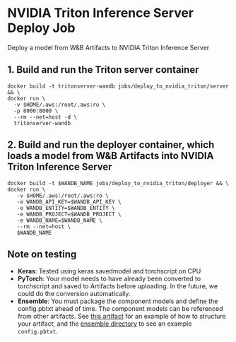 # NVIDIA Triton Inference Server Deploy Job

Deploy a model from W&B Artifacts to NVIDIA Triton Inference Server

## 1. Build and run the Triton server container

```
docker build -t tritonserver-wandb jobs/deploy_to_nvidia_triton/server && \
docker run \
  -v $HOME/.aws:/root/.aws:ro \
  -p 8000:8000 \
  --rm --net=host -d \
  tritonserver-wandb
```

## 2. Build and run the deployer container, which loads a model from W&B Artifacts into NVIDIA Triton Inference Server

```
docker build -t $WANDB_NAME jobs/deploy_to_nvidia_triton/deployer && \
docker run \
   -v $HOME/.aws:/root/.aws:ro \
   -e WANDB_API_KEY=$WANDB_API_KEY \
   -e WANDB_ENTITY=$WANDB_ENTITY \
   -e WANDB_PROJECT=$WANDB_PROJECT \
   -e WANDB_NAME=$WANDB_NAME \
   --rm --net=host \
   $WANDB_NAME
```

## Note on testing

- **Keras**: Tested using keras savedmodel and torchscript on CPU
- **PyTorch**: Your model needs to have already been converted to torchscript and saved to Artifacts before uploading. In the future, we could do the conversion automatically.
- **Ensemble**: You must package the component models and define the config.pbtxt ahead of time. The component models can be referenced from other artifacts. See [this artifact](https://wandb.ai/megatruong/tritonserver-ensemble-testing10/artifacts/ensemble_model/ensemble_model/v0/files) for an example of how to structure your artifact, and the [ensemble directory](https://wandb.ai/megatruong/tritonserver-ensemble-testing10/artifacts/ensemble_model/ensemble_model/v0/files/ensemble) to see an example `config.pbtxt`.
